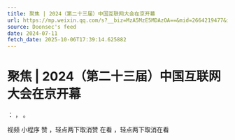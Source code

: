 ```yaml
---
title: 聚焦 | 2024（第二十三届）中国互联网大会在京开幕
url: https://mp.weixin.qq.com/s?__biz=MzA5MzE5MDAzOA==&mid=2664219477&idx=2&sn=c10896472ba0d01c5fc3b633c2685cbb
source: Doonsec's feed
date: 2024-07-11
fetch_date: 2025-10-06T17:39:14.625882
---
```


# 聚焦 | 2024（第二十三届）中国互联网大会在京开幕

：
，
。

视频
小程序
赞
，轻点两下取消赞
在看
，轻点两下取消在看